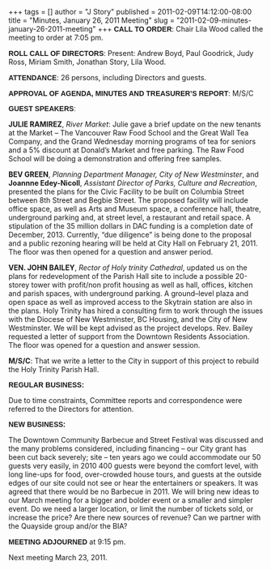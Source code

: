 +++
tags = []
author = "J Story"
published = 2011-02-09T14:12:00-08:00
title = "Minutes, January 26, 2011 Meeting"
slug = "2011-02-09-minutes-january-26-2011-meeting"
+++
<span style="font-weight: bold; font-family:arial;">CALL TO
ORDER</span>: Chair Lila Wood called the meeting to order at 7:05 pm.  
  
<span style="font-weight: bold; font-family:arial;">ROLL CALL OF
DIRECTORS</span>: Present: Andrew Boyd, Paul Goodrick, Judy  
Ross, Miriam Smith, Jonathan Story, Lila Wood.  
  
<span style="font-weight: bold; font-family:arial;">ATTENDANCE</span>:
26 persons, including Directors and guests.  
  
<span style="font-weight: bold; font-family:arial;">APPROVAL OF AGENDA,
MINUTES AND TREASURER’S REPORT</span>: M/S/C  
  
<span style="font-weight: bold; font-family:arial;">GUEST
SPEAKERS</span><span style="font-family:arial;">:</span>  
  
<span style="font-weight: bold;">JULIE RAMIREZ</span>, <span
style="font-style: italic;">River Market</span>: Julie gave a brief
update on the new tenants at the Market – The Vancouver Raw Food School
and the Great Wall Tea Company, and the Grand Wednesday morning programs
of tea for seniors and a 5% discount at Donald’s Market and free
parking. The Raw Food School will be doing a demonstration and offering
free samples.  
  
<span style="font-weight: bold;">BEV GREEN</span>, <span
style="font-style: italic;">Planning Department Manager, City of New
Westminster</span>, and <span style="font-weight: bold;">Joannne
Edey-Nicoll</span>, <span style="font-style: italic;">Assistant Director
of Parks, Culture and Recreation</span>, presented the plans for the
Civic Facility to be built on Columbia Street between 8th Street and
Begbie Street. The proposed facility will include office space, as well
as Arts and Museum space, a conference hall, theatre, underground
parking and, at street level, a restaurant and retail space. A
stipulation of the 35 million dollars in DAC funding is a completion
date of December, 2013. Currently, “due diligence” is being done to the
proposal and a public rezoning hearing will be held at City Hall on
February 21, 2011. The floor was then opened for a question and answer
period.  
  
<span style="font-weight: bold;">VEN. JOHN BAILEY</span>, <span
style="font-style: italic;">Rector of Holy trinity Cathedral</span>,
updated us on the plans for redevelopment of the Parish Hall site to
include a possible 20-storey tower with profit/non profit housing as
well as hall, offices, kitchen and parish spaces, with underground
parking. A ground–level plaza and open space as well as improved access
to the Skytrain station are also in the plans. Holy Trinity has hired a
consulting firm to work through the issues with the Diocese of New
Westminster, BC Housing, and the City of New Westminster. We will be
kept advised as the project develops. Rev. Bailey requested a letter of
support from the Downtown Residents Association. The floor was opened
for a question and answer session.  
  
<span style="font-weight: bold;">M/S/C</span>: That we write a letter to
the City in support of this project to rebuild the Holy Trinity Parish
Hall.  
  
<span style="font-weight: bold; font-family:arial;">REGULAR
BUSINESS:</span>  
  
Due to time constraints, Committee reports and correspondence were
referred to the Directors for attention.  
  
<span style="font-weight: bold; font-family:arial;">NEW
BUSINESS:</span>  
  
The Downtown Community Barbecue and Street Festival was discussed and
the many problems considered, including financing – our City grant has
been cut back severely; site – ten years ago we could accommodate our 50
guests very easily, in 2010 400 guests were beyond the comfort level,
with long line-ups for food, over-crowded house tours, and guests at the
outside edges of our site could not see or hear the entertainers or
speakers. It was agreed that there would be no Barbecue in 2011. We will
bring new ideas to our March meeting for a bigger and bolder event or a
smaller and simpler event. Do we need a larger location, or limit the
number of tickets sold, or increase the price? Are there new sources of
revenue? Can we partner with the Quayside group and/or the BIA?  
  
<span style="font-weight: bold; font-family:arial;">MEETING
ADJOURNED</span> at 9:15 pm.  
  
Next meeting March 23, 2011.
